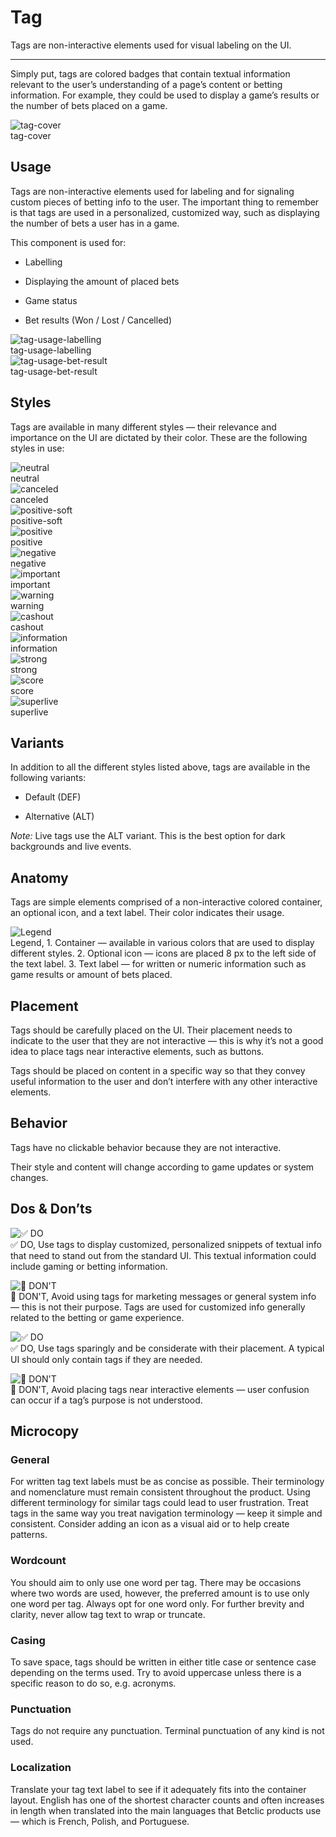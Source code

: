 
# Tag

Tags are non-interactive elements used for visual labeling on the UI. 

---

Simply put, tags are colored badges that contain textual information relevant to the user’s understanding of a page’s content or betting information. For example, they could be used to display a game’s results or the number of bets placed on a game.

  
![tag-cover](https://studio-assets.supernova.io/design-systems/27883/a0ef158a-c545-4f1a-adcc-772d4bc38fe1.png)  
tag-cover  


## Usage

Tags are non-interactive elements used for labeling and for signaling custom pieces of betting info to the user. The important thing to remember is that tags are used in a personalized, customized way, such as displaying the number of bets a user has in a game.

This component is used for:

- Labelling

- Displaying the amount of placed bets

- Game status

- Bet results (Won / Lost / Cancelled)

  
![tag-usage-labelling](https://studio-assets.supernova.io/design-systems/27883/6f7d7b44-003e-4bca-b294-91b27b502d35.png)  
tag-usage-labelling  
![tag-usage-bet-result](https://studio-assets.supernova.io/design-systems/27883/adabd818-f376-4e4b-a65c-73857bf84371.png)  
tag-usage-bet-result  


## Styles

Tags are available in many different styles — their relevance and importance on the UI are dictated by their color. These are the following styles in use:

  
![neutral](https://studio-assets.supernova.io/design-systems/27883/72ac944d-2f1e-4e99-8ee7-772ad33cfbf8.png)  
neutral  
![canceled](https://studio-assets.supernova.io/design-systems/27883/0eca5f66-d25d-49f2-a76a-1c2e40554e21.png)  
canceled  
![positive-soft](https://studio-assets.supernova.io/design-systems/27883/fcc9aadd-ea57-44ab-8c0c-b1c01a7045e2.png)  
positive-soft  
![positive](https://studio-assets.supernova.io/design-systems/27883/2c6e8447-1bc9-465f-a215-6961c1bf901d.png)  
positive  
![negative](https://studio-assets.supernova.io/design-systems/27883/e1f2761a-b185-4681-9435-5826ced392a0.png)  
negative  
![important](https://studio-assets.supernova.io/design-systems/27883/619c696c-7ebc-4f44-a887-4dc71d63a2d6.png)  
important  
![warning](https://studio-assets.supernova.io/design-systems/27883/31e769ef-bf9a-47f5-8d1f-df461202328c.png)  
warning  
![cashout](https://studio-assets.supernova.io/design-systems/27883/f3703af6-7e66-4500-8715-940c716b0ff5.png)  
cashout  
![information](https://studio-assets.supernova.io/design-systems/27883/384be4ae-b2e4-40f5-90ab-c9ac98bab82f.png)  
information  
![strong](https://studio-assets.supernova.io/design-systems/27883/850ab766-288f-4038-8a54-f26093eb4fee.png)  
strong  
![score](https://studio-assets.supernova.io/design-systems/27883/c62c5b91-a087-4349-b80a-4d06930f0693.png)  
score  
![superlive](https://studio-assets.supernova.io/design-systems/27883/e78f3ee4-4776-4fdd-a2ad-a13fb66e839d.png)  
superlive  


## Variants

In addition to all the different styles listed above, tags are available in the following variants:

- Default (DEF)

- Alternative (ALT)

*Note:* Live tags use the ALT variant. This is the best option for dark backgrounds and live events.

## Anatomy

Tags are simple elements comprised of a non-interactive colored container, an optional icon, and a text label. Their color indicates their usage.

  
![Legend](https://studio-assets.supernova.io/design-systems/27883/a6d1de53-d937-466b-b53c-20e63dad3dc8.png)  
Legend, 1. Container — available in various colors that are used to display different styles.
2. Optional icon — icons are placed 8 px to the left side of the text label.
3. Text label — for written or numeric information such as game results or amount of bets placed.  
  


## Placement

Tags should be carefully placed on the UI. Their placement needs to indicate to the user that they are not interactive — this is why it’s not a good idea to place tags near interactive elements, such as buttons.

Tags should be placed on content in a specific way so that they convey useful information to the user and don’t interfere with any other interactive elements.

## Behavior

Tags have no clickable behavior because they are not interactive.

Their style and content will change according to game updates or system changes.

## Dos & Don’ts

  
![✅ DO](https://studio-assets.supernova.io/design-systems/27883/8f7a0c0a-701d-421d-a310-e0f3336c28c4.png)  
✅ DO, Use tags to display customized, personalized snippets of textual info that need to stand out from the standard UI. This textual information could include gaming or betting information.  
  
![🚫 DON'T](https://studio-assets.supernova.io/design-systems/27883/e62193c8-1f6c-454a-8616-1bfdc732f750.png)  
🚫 DON'T, Avoid using tags for marketing messages or general system info — this is not their purpose. Tags are used for customized info generally related to the betting or game experience.  
  
![✅ DO](https://studio-assets.supernova.io/design-systems/27883/95f52e97-4cd3-42e6-81b1-55900403ac58.png)  
✅ DO, Use tags sparingly and be considerate with their placement. A typical UI should only contain tags if they are needed.  
  
![🚫 DON'T](https://studio-assets.supernova.io/design-systems/27883/55d89e0f-818a-4eae-a909-c363a417c9d7.png)  
🚫 DON'T, Avoid placing tags near interactive elements — user confusion can occur if a tag’s purpose is not understood.  
  


## Microcopy

### General

For written tag text labels must be as concise as possible. Their terminology and nomenclature must remain consistent throughout the product. Using different terminology for similar tags could lead to user frustration. Treat tags in the same way you treat navigation terminology — keep it simple and consistent. Consider adding an icon as a visual aid or to help create patterns.

### Wordcount

You should aim to only use one word per tag. There may be occasions where two words are used, however, the preferred amount is to use only one word per tag. Always opt for one word only. For further brevity and clarity, never allow tag text to wrap or truncate.

### Casing

To save space, tags should be written in either title case or sentence case depending on the terms used. Try to avoid uppercase unless there is a specific reason to do so, e.g. acronyms.

### Punctuation

Tags do not require any punctuation. Terminal punctuation of any kind is not used.

### Localization

Translate your tag text label to see if it adequately fits into the container layout. English has one of the shortest character counts and often increases in length when translated into the main languages that Betclic products use — which is French, Polish, and Portuguese.